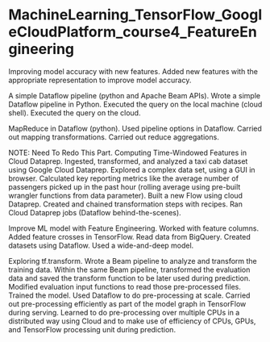 # MachineLearning_TensorFlow_GoogleCloudPlatform_course4_FeatureEngineering

Improving model accuracy with new features. Added new features with the appropriate representation to improve model accuracy.  



A simple Dataflow pipeline (python and Apache Beam APIs).  Wrote a simple Dataflow pipeline in Python.  Executed the query on the local machine (cloud shell).  Executed the query on the cloud.   



MapReduce in Dataflow (python).  Used pipeline options in Dataflow.  Carried out mapping transformations.  Carried out reduce aggregations.   



NOTE:  Need To Redo This Part.  Computing Time-Windowed Features in Cloud Dataprep.  Ingested, transformed, and analyzed a taxi cab dataset using Google Cloud Dataprep.  Explored a complex data set, using a GUI in browser. Calculated key reporting metrics like the average number of passengers picked up in the past hour (rolling average using pre-built wrangler functions from data parameter).  Built a new Flow using cloud Dataprep.  Created and chained transformation steps with recipes.  Ran Cloud Dataprep jobs (Dataflow behind-the-scenes).     



Improve ML model with Feature Engineering.  Worked with feature columns. Added feature crosses in TensorFlow.  Read data from BigQuery.  Created datasets using Dataflow.  Used a wide-and-deep model.  



Exploring tf.transform. Wrote a Beam pipeline to analyze and transform the training data. Within the same Beam pipeline, transformed the evaluation data and saved the transform function to be later used during prediction. Modified evaluation input functions to read those pre-processed files.  Trained the model. Used Dataflow to do pre-processing at scale.  Carried out pre-processing efficiently as part of the model graph in TensorFlow during serving. Learned to do pre-processing over multiple CPUs in a distributed way using Cloud and to make use of efficiency of CPUs, GPUs, and TensorFlow processing unit during prediction.
